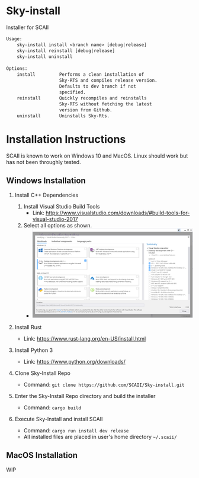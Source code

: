 # Sky-install
Installer for SCAII

```
Usage:
    sky-install install <branch name> [debug|release]
    sky-install reinstall [debug|release]
    sky-install uninstall

Options:
    install         Performs a clean installation of
                    Sky-RTS and compiles release version.
                    Defaults to dev branch if not
                    specified.
    reinstall       Quickly recompiles and reinstalls
                    Sky-RTS without fetching the latest
                    version from Github.
    uninstall       Uninstalls Sky-Rts.
```

# Installation Instructions
SCAII is known to work on Windows 10 and MacOS. Linux should work but has not been throughly tested.

## Windows Installation
1. Install C++ Dependencies
	1. Install Visual Studio Build Tools
		- Link: https://www.visualstudio.com/downloads/#build-tools-for-visual-studio-2017
	2. Select all options as shown.
		- ![alt text](https://raw.githubusercontent.com/SCAII/Sky-install/instructions/images/visual_studio_installer_windows.PNG "oh hai there")

2. Install Rust
	- Link: https://www.rust-lang.org/en-US/install.html

3. Install Python 3
	- Link: https://www.python.org/downloads/

4. Clone Sky-Install Repo
	- Command: `git clone https://github.com/SCAII/Sky-install.git`

5. Enter the Sky-Install Repo directory and build the installer
	- Command: `cargo build`

6. Execute Sky-Install and install SCAII
	- Command: `cargo run install dev release`
	- All installed files are placed in user's home directory `~/.scaii/`

## MacOS Installation
WIP